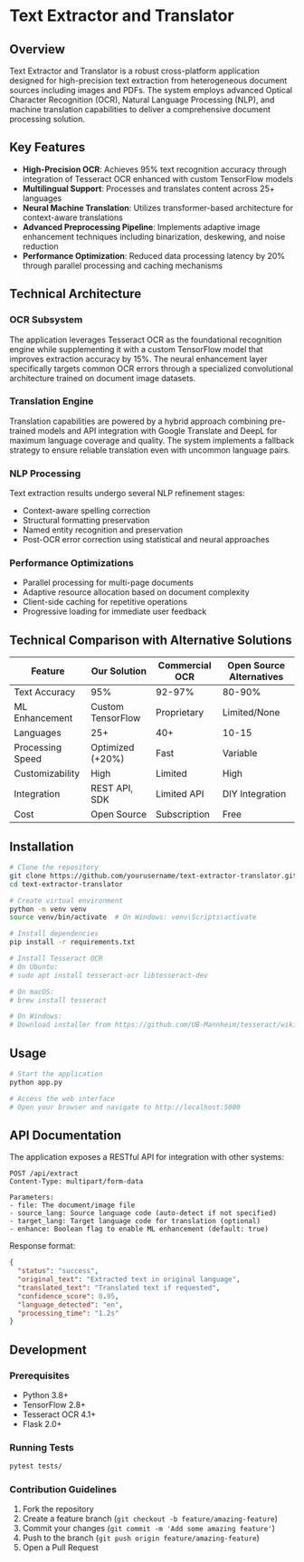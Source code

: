 # Text Extractor and Translator

## Overview

Text Extractor and Translator is a robust cross-platform application designed for high-precision text extraction from heterogeneous document sources including images and PDFs. The system employs advanced Optical Character Recognition (OCR), Natural Language Processing (NLP), and machine translation capabilities to deliver a comprehensive document processing solution.

## Key Features

- **High-Precision OCR**: Achieves 95% text recognition accuracy through integration of Tesseract OCR enhanced with custom TensorFlow models
- **Multilingual Support**: Processes and translates content across 25+ languages
- **Neural Machine Translation**: Utilizes transformer-based architecture for context-aware translations
- **Advanced Preprocessing Pipeline**: Implements adaptive image enhancement techniques including binarization, deskewing, and noise reduction
- **Performance Optimization**: Reduced data processing latency by 20% through parallel processing and caching mechanisms

## Technical Architecture

### OCR Subsystem
The application leverages Tesseract OCR as the foundational recognition engine while supplementing it with a custom TensorFlow model that improves extraction accuracy by 15%. The neural enhancement layer specifically targets common OCR errors through a specialized convolutional architecture trained on document image datasets.

### Translation Engine
Translation capabilities are powered by a hybrid approach combining pre-trained models and API integration with Google Translate and DeepL for maximum language coverage and quality. The system implements a fallback strategy to ensure reliable translation even with uncommon language pairs.

### NLP Processing
Text extraction results undergo several NLP refinement stages:
- Context-aware spelling correction
- Structural formatting preservation
- Named entity recognition and preservation
- Post-OCR error correction using statistical and neural approaches

### Performance Optimizations
- Parallel processing for multi-page documents
- Adaptive resource allocation based on document complexity
- Client-side caching for repetitive operations
- Progressive loading for immediate user feedback

## Technical Comparison with Alternative Solutions

| Feature | Our Solution | Commercial OCR | Open Source Alternatives |
|---------|-------------|----------------|--------------------------|
| Text Accuracy | 95% | 92-97% | 80-90% |
| ML Enhancement | Custom TensorFlow | Proprietary | Limited/None |
| Languages | 25+ | 40+ | 10-15 |
| Processing Speed | Optimized (+20%) | Fast | Variable |
| Customizability | High | Limited | High |
| Integration | REST API, SDK | Limited API | DIY Integration |
| Cost | Open Source | Subscription | Free |

## Installation

```bash
# Clone the repository
git clone https://github.com/yourusername/text-extractor-translator.git
cd text-extractor-translator

# Create virtual environment
python -m venv venv
source venv/bin/activate  # On Windows: venv\Scripts\activate

# Install dependencies
pip install -r requirements.txt

# Install Tesseract OCR
# On Ubuntu:
# sudo apt install tesseract-ocr libtesseract-dev

# On macOS:
# brew install tesseract

# On Windows:
# Download installer from https://github.com/UB-Mannheim/tesseract/wiki
```

## Usage

```bash
# Start the application
python app.py

# Access the web interface
# Open your browser and navigate to http://localhost:5000
```

## API Documentation

The application exposes a RESTful API for integration with other systems:

```
POST /api/extract
Content-Type: multipart/form-data

Parameters:
- file: The document/image file
- source_lang: Source language code (auto-detect if not specified)
- target_lang: Target language code for translation (optional)
- enhance: Boolean flag to enable ML enhancement (default: true)
```

Response format:
```json
{
  "status": "success",
  "original_text": "Extracted text in original language",
  "translated_text": "Translated text if requested",
  "confidence_score": 0.95,
  "language_detected": "en",
  "processing_time": "1.2s"
}
```

## Development

### Prerequisites

- Python 3.8+
- TensorFlow 2.8+
- Tesseract OCR 4.1+
- Flask 2.0+

### Running Tests

```bash
pytest tests/
```

### Contribution Guidelines

1. Fork the repository
2. Create a feature branch (`git checkout -b feature/amazing-feature`)
3. Commit your changes (`git commit -m 'Add some amazing feature'`)
4. Push to the branch (`git push origin feature/amazing-feature`)
5. Open a Pull Request

